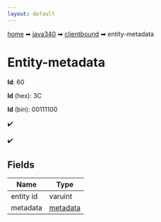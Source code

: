 ```yaml
---
layout: default
---
```


[home](/) ➡ [java340](/protocol/java340) ➡ [clientbound](/protocol/java340/clientbound) ➡ entity-metadata

# Entity-metadata

**Id**: 60

**Id** (hex): 3C

**Id** (bin): 00111100

✔️

✔️

## Fields

Name | Type
---|---
entity id | varuint
metadata | [metadata](/protocol/java340/metadata)


